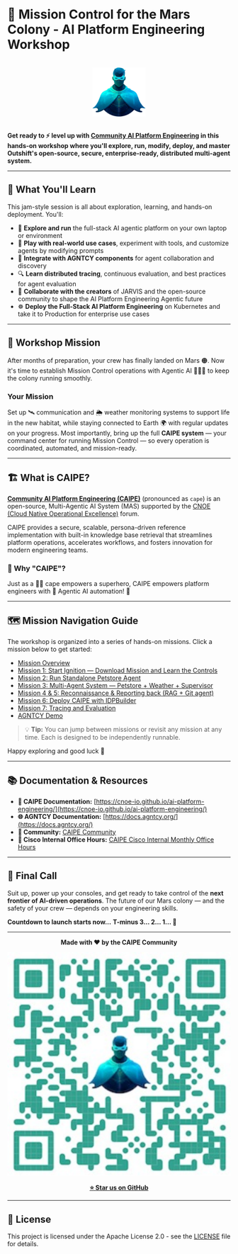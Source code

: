 # 🚀 Mission Control for the Mars Colony - AI Platform Engineering Workshop

<div align="center">
  <img src="images/caipe.svg" alt="CAIPE Logo" style="max-width:120px; margin:16px 0;">
</div>

**Get ready to ⚡ level up with [Community AI Platform Engineering](https://cnoe-io.github.io/ai-platform-engineering/) in this hands-on workshop where you'll explore, run, modify, deploy, and master Outshift's open-source, secure, enterprise-ready, distributed multi-agent system.**

</div>

---

## 🌟 What You'll Learn

This jam-style session is all about exploration, learning, and hands-on deployment. You'll:

- 🚀 **Explore and run** the full-stack AI agentic platform on your own laptop or environment
- 🧪 **Play with real-world use cases**, experiment with tools, and customize agents by modifying prompts
- 🔌 **Integrate with AGNTCY components** for agent collaboration and discovery
- 🔍 **Learn distributed tracing**, continuous evaluation, and best practices for agent evaluation
- 🤝 **Collaborate with the creators** of JARVIS and the open-source community to shape the AI Platform Engineering Agentic future
- ☸️ **Deploy the Full-Stack AI Platform Engineering** on Kubernetes and take it to Production for enterprise use cases

---

## 🎯 Workshop Mission

After months of preparation, your crew has finally landed on Mars 🟠. Now it's time to establish Mission Control operations with Agentic AI 📡🤖🚀 to keep the colony running smoothly.

### Your Mission

Set up 🛰️ communication and 🌦️ weather monitoring systems to support life in the new habitat, while staying connected to Earth 🌍 with regular updates on your progress. Most importantly, bring up the full **CAIPE system** — your command center for running Mission Control — so every operation is coordinated, automated, and mission-ready.

---

## 🏗️ What is CAIPE?

**[Community AI Platform Engineering (CAIPE)](https://cnoe-io.github.io/ai-platform-engineering)** (pronounced as `cape`) is an open-source, Multi-Agentic AI System (MAS) supported by the [CNOE (Cloud Native Operational Excellence)](https://cnoe.io) forum.

CAIPE provides a secure, scalable, persona-driven reference implementation with built-in knowledge base retrieval that streamlines platform operations, accelerates workflows, and fosters innovation for modern engineering teams.

### 🌟 Why "CAIPE"?

Just as a 🦸‍♂️ cape empowers a superhero, CAIPE empowers platform engineers with 🤖 Agentic AI automation! 🚀

---

## 🗺️ Mission Navigation Guide

The workshop is organized into a series of hands-on missions. Click a mission below to get started:

- [Mission Overview](00-overview.md)
- [Mission 1: Start Ignition — Download Mission and Learn the Controls](workshop-mars-colony/101-mission1.md)
- [Mission 2: Run Standalone Petstore Agent](workshop-mars-colony/102-mission2.md)
- [Mission 3: Multi-Agent System — Petstore + Weather + Supervisor](workshop-mars-colony/103-mission3.md)
- [Mission 4 & 5: Reconnaissance & Reporting back (RAG + Git agent)](workshop-mars-colony/201-mission4.md)
- [Mission 6: Deploy CAIPE with IDPBuilder](workshop-mars-colony/301-mission6.md)
- [Mission 7: Tracing and Evaluation](workshop-mars-colony/401-mission7.md)
- [AGNTCY Demo](workshop-mars-colony/501-agntcy.md)

> 💡 **Tip:** You can jump between missions or revisit any mission at any time. Each is designed to be independently runnable.

Happy exploring and good luck 🚀

---

## 📚 Documentation & Resources

- **📖 CAIPE Documentation:** [https://cnoe-io.github.io/ai-platform-engineering/](https://cnoe-io.github.io/ai-platform-engineering/)
- **🌐 AGNTCY Documentation:** [https://docs.agntcy.org/](https://docs.agntcy.org/)
- **💬 Community:** [CAIPE Community](https://cnoe-io.github.io/ai-platform-engineering/community/)
- **📅 Cisco Internal Office Hours:** [CAIPE Cisco Internal Monthly Office Hours](https://cisco.sharepoint.com/sites/CAIPE/SitePages/CAIPE-Office-Hours.aspx)

---

## 🌟 Final Call

Suit up, power up your consoles, and get ready to take control of the **next frontier of AI-driven operations**. The future of our Mars colony — and the safety of your crew — depends on your engineering skills.

**Countdown to launch starts now…**
**T-minus 3… 2… 1… 🚀**

---

<div align="center">

**Made with ❤️ by the CAIPE Community**

[![Star CAIPE Repo](images/caipe-repo-qr.svg)](https://github.com/cnoe-io/ai-platform-engineering)

**[⭐ Star us on GitHub](https://github.com/cnoe-io/ai-platform-engineering)**

</div>

---

## 📄 License

This project is licensed under the Apache License 2.0 - see the [LICENSE](LICENSE) file for details.